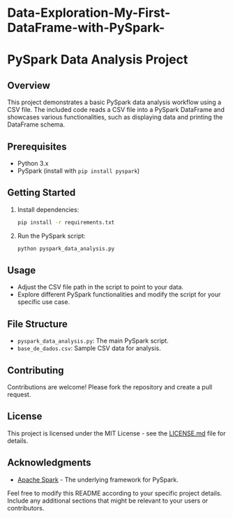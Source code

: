 # Data-Exploration-My-First-DataFrame-with-PySpark-

# PySpark Data Analysis Project

## Overview

This project demonstrates a basic PySpark data analysis workflow using a CSV file. The included code reads a CSV file into a PySpark DataFrame and showcases various functionalities, such as displaying data and printing the DataFrame schema.

## Prerequisites

- Python 3.x
- PySpark (install with `pip install pyspark`)

## Getting Started


1. Install dependencies:

    ```bash
    pip install -r requirements.txt
    ```

2. Run the PySpark script:

    ```bash
    python pyspark_data_analysis.py
    ```

## Usage

- Adjust the CSV file path in the script to point to your data.
- Explore different PySpark functionalities and modify the script for your specific use case.

## File Structure

- `pyspark_data_analysis.py`: The main PySpark script.
- `base_de_dados.csv`: Sample CSV data for analysis.

## Contributing

Contributions are welcome! Please fork the repository and create a pull request.

## License

This project is licensed under the MIT License - see the [LICENSE.md](LICENSE.md) file for details.

## Acknowledgments

- [Apache Spark](https://spark.apache.org/) - The underlying framework for PySpark.

Feel free to modify this README according to your specific project details. Include any additional sections that might be relevant to your users or contributors.
